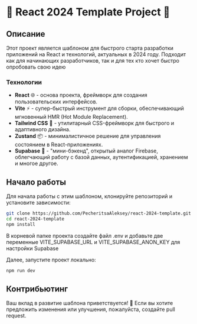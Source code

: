 # 🚀 React 2024 Template Project 🚀

## Описание

Этот проект является шаблоном для быстрого старта разработки приложений на React и технологий, актуальных в 2024 году. Подходит как для начинающих разработчиков, так и для тех кто хочет быстро опробовать свою идею

### Технологии

- **React** 🌐 - основа проекта, фреймворк для создания пользовательских интерфейсов.
- **Vite** ⚡ - супер-быстрый инструмент для сборки, обеспечивающий мгновенный HMR (Hot Module Replacement).
- **Tailwind CSS** 🎨 - утилитарный CSS-фреймворк для быстрого и адаптивного дизайна.
- **Zustand** 📦 - минималистичное решение для управления состоянием в React-приложениях.
- **Supabase** 🚀 - "мини-бэкенд", открытый аналог Firebase, облегчающий работу с базой данных, аутентификацией, хранением и многое другое.

## Начало работы

Для начала работы с этим шаблоном, клонируйте репозиторий и установите зависимости:

```bash
git clone https://github.com/PecheritsaAleksey/react-2024-template.git
cd react-2024-template
npm install
```

В корневой папке проекта создайте файл .env и добавьте две переменные VITE_SUPABASE_URL и VITE_SUPABASE_ANON_KEY для настройки Supabase

Далее, запустите проект локально:

```bash
npm run dev
```

## Контрибьютинг

Ваш вклад в развитие шаблона приветствуется! 🤝 Если вы хотите предложить изменения или улучшения, пожалуйста, создайте pull request.

